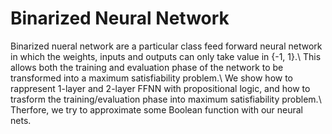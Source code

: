 # Binarized Neural Network
Binarized nueral network are a particular class feed forward neural network in which the weights, inputs and outputs can only take value in {-1, 1}.\\
This allows both the training and evaluation phase of the network to be transformed into a maximum satisfiability problem.\\
We show how to rappresent 1-layer and 2-layer FFNN with propositional logic, and how to trasform the training/evaluation phase into maximum satisfiability problem.\\
Therfore, we try to approximate some Boolean function with our neural nets.
